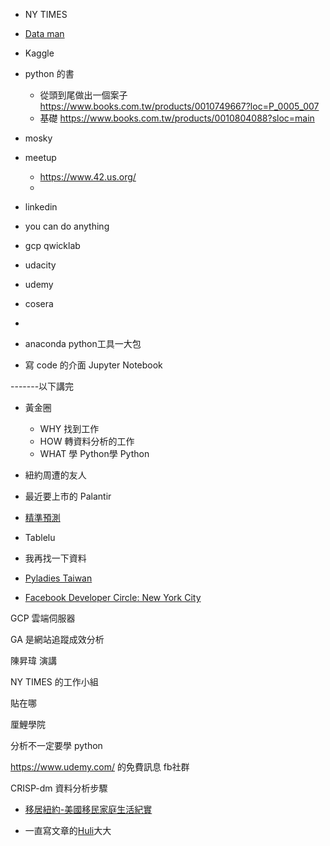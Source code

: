 

- NY TIMES

- [Data man](https://www.facebook.com/imDataMan)

- Kaggle

- python 的書
    - 從頭到尾做出一個案子 https://www.books.com.tw/products/0010749667?loc=P_0005_007
    - 基礎 https://www.books.com.tw/products/0010804088?sloc=main

- mosky

- meetup
    - https://www.42.us.org/
    - 

- linkedin
- you can do anything

- gcp qwicklab
- udacity
- udemy
- cosera
- 


- anaconda python工具一大包
- 寫 code 的介面 Jupyter Notebook

-------以下講完

- 黃金圈
    - WHY 找到工作
    - HOW 轉資料分析的工作
    - WHAT 學 Python學 Python

- 紐約周遭的友人

- 最近要上市的 Palantir

- [精準預測](https://www.books.com.tw/products/0010598105)

- Tablelu


- 我再找一下資料
- [Pyladies Taiwan](https://www.facebook.com/pyladies.tw)

- [Facebook Developer Circle: New York City](https://www.facebook.com/groups/DevCNewYork)

GCP 雲端伺服器

GA 是網站追蹤成效分析

陳昇瑋 演講

NY TIMES 的工作小組

貼在哪

厘鯉學院

分析不一定要學 python

https://www.udemy.com/ 的免費訊息 fb社群

CRISP-dm 資料分析步驟

- [移居紐約-美國移民家庭生活紀實](https://www.facebook.com/freshinny/)


- 一直寫文章的[Huli](https://aszx87410.github.io/blog/medium)大大